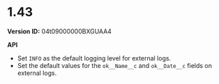 # 1.43

**Version ID:** 04t09000000BXGUAA4

**API**

-   Set `INFO` as the default logging level for external logs.
-   Set the default values for the `ok__Name__c` and `ok__Date__c` fields on
    external logs.

